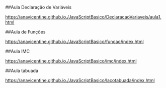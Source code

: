 ##Aula Declaração de Variáveis

https://anavicentine.github.io./JavaScriptBasico/DeclaracaoVariaveis/aula1.html

##Aula de Funções

https://anavicentine.github.io./JavaScriptBasico/funcao/index.html

##Aula IMC

https://anavicentine.github.io./JavaScriptBasico/imc/index.html

##Aula tabuada

https://anavicentine.github.io./JavaScriptBasico/lacotabuada/index.html
